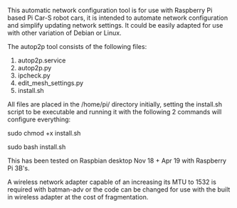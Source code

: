 This automatic network configuration tool is for use with Raspberry Pi based Pi Car-S robot cars, it is intended to automate network configuration and simplify updating network settings. It could be easily adapted for use with other variation of Debian or Linux.


The autop2p tool consists of the following files:
1.  autop2p.service
2.  autop2p.py
3.  ipcheck.py
4.  edit_mesh_settings.py
5.  install.sh

All files are placed in the /home/pi/ directory initially, setting the install.sh script to be executable and running it with the following 2 commands will configure everything:

sudo chmod +x install.sh

sudo bash install.sh

This has been tested on Raspbian desktop Nov 18 + Apr 19 with Raspberry Pi 3B's.

A wireless network adapter capable of an increasing its MTU to 1532 is required with batman-adv or the code can be changed for 
use with the built in wireless adapter at the cost of fragmentation.

